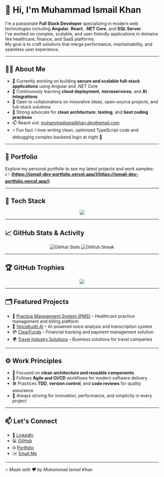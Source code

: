 # 👋 Hi, I'm Muhammad Ismail Khan

I'm a passionate **Full Stack Developer** specializing in modern web technologies including **Angular**, **React**, **.NET Core**, and **SQL Server**.  
I’ve worked on complex, scalable, and user-friendly applications in domains like healthcare, finance, and SaaS platforms.  
My goal is to craft solutions that merge performance, maintainability, and seamless user experience.

---

## 🧑‍💻 About Me

- 🔭 Currently working on building **secure and scalable full-stack applications** using Angular and .NET Core  
- 🌱 Continuously learning **cloud deployment**, **microservices**, and **AI integrations**  
- 👯 Open to collaborations on innovative ideas, open-source projects, and full-stack solutions  
- 🤝 Strong advocate for **clean architecture**, **testing**, and **best coding practices**  
- 📫 Reach out: [muhammadismailkhan.dev@gmail.com](mailto:muhammadismailkhan.dev@gmail.com)  
- ⚡ Fun fact: I love writing clean, optimized TypeScript code and debugging complex backend logic at night 🌙  

---

## 🚀 Portfolio

Explore my personal portfolio to see my latest projects and work samples:  
👉 **[https://ismail-dev-portfolio.vercel.app/](https://ismail-dev-portfolio.vercel.app/)**  

---

## 🧠 Tech Stack

<p align="center">
  <img src="https://skillicons.dev/icons?i=angular,react,dotnet,cs,typescript,javascript,html,css,tailwind,bootstrap,sqlserver,git,github,vscode,postman&perline=7" />
</p>

---

## 📈 GitHub Stats & Activity

<p align="center">
  <img src="https://github-readme-stats.vercel.app/api?username=muhammadismailkhan&show_icons=true&theme=tokyonight" alt="GitHub Stats" />
  <img src="https://github-readme-streak-stats.herokuapp.com/?user=muhammadismailkhan&theme=tokyonight" alt="GitHub Streak" />
</p>

---

## 🏆 GitHub Trophies

<p align="center">
  <img src="https://github-profile-trophy.vercel.app/?username=muhammadismailkhan&theme=radical&no-frame=false&no-bg=false&margin-w=4" />
</p>

---

## 🗂️ Featured Projects

- 🏥 [Practice Management System (PMS)](https://pms.hawkrevenue.com/#/login) – Healthcare practice management and billing platform  
- 💬 [VoiceAudit AI](https://uat.voiceauditai.com/) – AI-powered voice analysis and transcription system  
- 💳 [ClearFunds](https://clearfunds.app/sign-in) – Financial tracking and payment management solution  
- 🌍 [Travel Industry Solutions](https://travelindustrysolutions.com/) – Business solutions for travel companies  

---

## ⚙️ Work Principles

- 🧩 Focused on **clean architecture and reusable components**  
- 🧠 Follows **Agile and CI/CD** workflows for modern software delivery  
- 🛠️ Practices **TDD**, **version control**, and **code reviews** for quality assurance  
- 🚀 Always striving for innovation, performance, and simplicity in every project  

---

## 📫 Let's Connect

- 💼 [LinkedIn](https://linkedin.com/in/muhammad-ismail-khan)  
- 💻 [GitHub](https://github.com/muhammadismailkhan)  
- 🌐 [Portfolio](https://ismail-dev-portfolio.vercel.app/)  
- ✉️ [Email Me](mailto:muhammadismailkhan.dev@gmail.com)

---

⭐ *Made with ❤️ by Muhammad Ismail Khan*
